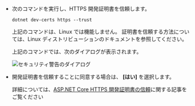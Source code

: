 * 次のコマンドを実行し、HTTPS 開発証明書を信頼します。

  ```console
  dotnet dev-certs https --trust
  ```
  
  上記のコマンドは、Linux では機能しません。 証明書を信頼する方法については、Linux ディストリビューションのドキュメントを参照してください。

  上記のコマンドでは、次のダイアログが表示されます。

  ![セキュリティ警告のダイアログ](~/getting-started/_static/cert.png)

* 開発証明書を信頼することに同意する場合は、 **[はい]** を選択します。

  詳細については、[ASP.NET Core HTTPS 開発証明書の信頼](xref:security/enforcing-ssl#trust-the-aspnet-core-https-development-certificate-on-windows-and-macos)に関する記事をご覧ください
  
